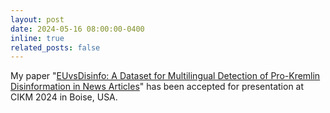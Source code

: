 ```yaml
---
layout: post
date: 2024-05-16 08:00:00-0400
inline: true
related_posts: false
---
```


My paper "[EUvsDisinfo: A Dataset for Multilingual Detection of Pro-Kremlin Disinformation in News Articles](https://dl.acm.org/doi/abs/10.1145/3627673.3679167)" has been accepted for presentation at CIKM 2024 in Boise, USA.